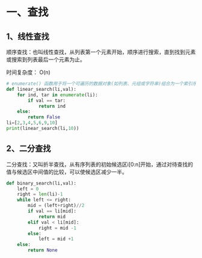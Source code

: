# 一、查找

## 1、线性查找

顺序查找：也叫线性查找，从列表第一个元素开始，顺序进行搜索，直到找到元素或搜索到列表最后一个元素为止。

时间复杂度： O(n) 

```python
# enumerate() 函数用于将一个可遍历的数据对象(如列表、元组或字符串)组合为一个索引序列，同时列出数据和数据下标，一般用在 for 循环当中
def linear_search(li,val):
    for ind, tar in enumerate(li):
        if val == tar:
            return ind
    else:
        return False
li=[2,3,4,5,6,9,10]
print(linear_search(li,10))
```



## 2、二分查找

二分查找：又叫折半查找，从有序列表的初始候选区i[0:n]开始，通过对待查找的值与候选区中间值的比较，可以使候选区减少一半。

```python
def binary_search(li,val):
    left = 0
    right = len(li)-1
    while left <= right:
        mid = (left+right)//2
        if val == li[mid]:
            return mid
        elif val < li[mid]:
            right = mid -1
        else:
            left = mid +1
    else:
        return None
    
```

